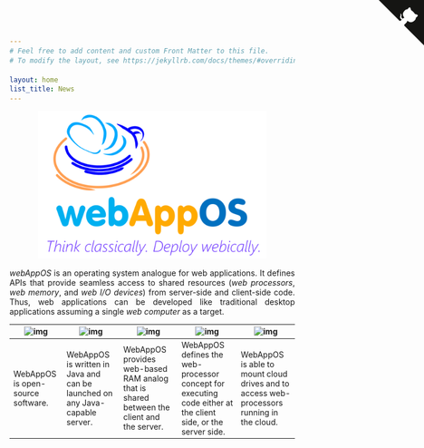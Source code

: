 ```yaml
---
# Feel free to add content and custom Front Matter to this file.
# To modify the layout, see https://jekyllrb.com/docs/themes/#overriding-theme-defaults

layout: home
list_title: News
---
```


<a href="https://github.com/LUMII-Syslab/webAppOS" class="github-corner"><svg width="80" height="80" viewBox="0 0 250 250" style="fill:#151513; color:#fff; position: absolute; top: 0; border: 0; right: 0;" aria-hidden="true"><path d="M0,0 L115,115 L130,115 L142,142 L250,250 L250,0 Z"></path><path d="M128.3,109.0 C113.8,99.7 119.0,89.6 119.0,89.6 C122.0,82.7 120.5,78.6 120.5,78.6 C119.2,72.0 123.4,76.3 123.4,76.3 C127.3,80.9 125.5,87.3 125.5,87.3 C122.9,97.6 130.6,101.9 134.4,103.2" fill="currentColor" style="transform-origin: 130px 106px;" class="octo-arm"></path><path d="M115.0,115.0 C114.9,115.1 118.7,116.5 119.8,115.4 L133.7,101.6 C136.9,99.2 139.9,98.4 142.2,98.6 C133.8,88.0 127.5,74.4 143.8,58.0 C148.5,53.4 154.0,51.2 159.7,51.0 C160.3,49.4 163.2,43.6 171.4,40.1 C171.4,40.1 176.1,42.5 178.8,56.2 C183.1,58.6 187.2,61.8 190.9,65.4 C194.5,69.0 197.7,73.2 200.1,77.6 C213.8,80.2 216.3,84.9 216.3,84.9 C212.7,93.1 206.9,96.0 205.4,96.6 C205.1,102.4 203.0,107.8 198.3,112.5 C181.9,128.9 168.3,122.5 157.7,114.1 C157.9,116.9 156.7,120.9 152.7,124.9 L141.0,136.5 C139.8,137.7 141.6,141.9 141.8,141.8 Z" fill="currentColor" class="octo-body"></path></svg></a>

<style>.github-corner:hover .octo-arm{animation:octocat-wave 560ms ease-in-out}@keyframes octocat-wave{0%,100%{transform:rotate(0)}20%,60%{transform:rotate(-25deg)}40%,80%{transform:rotate(10deg)}}@media (max-width:500px){.github-corner:hover .octo-arm{animation:none}.github-corner .octo-arm{animation:octocat-wave 560ms ease-in-out}}</style>

<p align="center"><img src="index.assets/webappos.svg" alt="webappos" style="width:80%;height:auto;" /></p>


<p align="justify">
<i>webAppOS</i> is an operating system analogue for web applications. It defines APIs that provide seamless access to shared resources (<i>web processors</i>, <i>web memory</i>, and <i>web I/O devices</i>) from server-side and client-side code. Thus, web applications can be developed like traditional desktop applications assuming a single <i>web computer</i> as a target.
</p>

| ![img](https://webappos.org/osi_standard_logo.gif) | ![img](https://webappos.org/java-logo.png)                   | ![img](https://webappos.org/ram-logo.png)                    | ![img](https://webappos.org/processor-logo.png)              | ![img](https://webappos.org/cloud-logo.png)                  |
| -------------------------------------------------- | ------------------------------------------------------------ | ------------------------------------------------------------ | ------------------------------------------------------------ | ------------------------------------------------------------ |
| WebAppOS is open-source software.                  | WebAppOS is written in Java and can be launched on any Java-capable server. | WebAppOS provides web-based RAM analog that is shared between the client and the server. | WebAppOS defines the web-processor concept for executing code either at the client side, or the server side. | WebAppOS is able to mount cloud drives and to access web-processors running in the cloud. |
